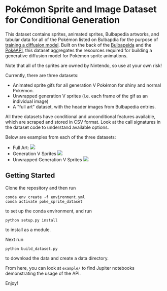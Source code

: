 # Pokémon Sprite and Image Dataset for Conditional Generation

This dataset contains sprites, animated sprites, Bulbapedia artworks, and tabular data for all of the Pokémon listed on Bulbapdia for the purpose of  [training a diffusion model](https://github.com/KyroChi/pokemon_sprite_generator). Built on the back of the  [Bulbapeida](https://bulbapedia.bulbagarden.net/wiki/Main_Page)  and the  [PokéAPI](https://pokeapi.co/), this dataset aggregates the resources required for building a generative diffusion model for Pokémon sprite animations.

Note that all of the sprites are owned by Nintendo, so use at your own risk!

Currently, there are three datasets:

-   Animated sprite gifs for all generation V Pokémon for shiny and normal Pokémon.
-   Unwrapped generation V sprites (i.e. each frame of the gif as an individual image)
-   A "full art" dataset, with the header images from Bulbapedia entries.

All three datasets have conditional and unconditional features available, which are scraped and stored in CSV format. Look at the call signatures in the dataset code to understand available options.

Below are examples from each of the three datasets:

-   Full Art:  [![](https://github.com/ShanNicChi/pokemon-sprite-dataset/raw/main/resorces/0001_Bulbasaur.png)](https://github.com/ShanNicChi/pokemon-sprite-dataset/blob/main/resorces/0001_Bulbasaur.png)
-   Generation V Sprites  [![](https://github.com/ShanNicChi/pokemon-sprite-dataset/raw/main/resorces/Spr_5b_001.gif)](https://github.com/ShanNicChi/pokemon-sprite-dataset/blob/main/resorces/Spr_5b_001.gif)
-   Unwrapped Generation V Sprites  [![](https://github.com/ShanNicChi/pokemon-sprite-dataset/raw/main/resorces/0.png)](https://github.com/ShanNicChi/pokemon-sprite-dataset/blob/main/resorces/0.png)

## Getting Started

[](https://github.com/ShanNicChi/pokemon-sprite-dataset#getting-started)

Clone the repository and then run

```
conda env create -f environment.yml 
conda activate poke_sprite_dataset

```

to set up the conda environment, and run

```
python setup.py install

```

to install as a module.

Next run

```
python build_dataset.py

```

to download the data and create a data directory.

From here, you can look at  `example/`  to find Jupiter notebooks demonstrating the usage of the API.

Enjoy!
